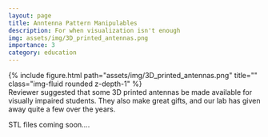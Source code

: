 ```yaml
---
layout: page
title: Anntenna Pattern Manipulables
description: For when visualization isn't enough
img: assets/img/3D_printed_antennas.png
importance: 3
category: education
---
```


<div class="row">
    <div class="col-sm mt-3 mt-md-0">
        {% include figure.html path="assets/img/3D_printed_antennas.png" title="" class="img-fluid rounded z-depth-1" %}
    </div>
</div>
<div class="caption">
    Reviewer suggested that some 3D printed antennas be made available for visually impaired students.  They also make great gifts, and our lab has given away quite a few over the years.
</div>

STL files coming soon....